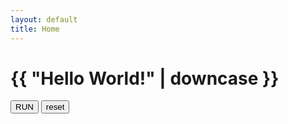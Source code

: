 ```yaml
---
layout: default
title: Home
---
```

<h1>{{ "Hello World!" | downcase }}</h1>
<div id="screen"></div>
<button id="RUN">RUN</button>
<button>reset</button>
<script>
var screen = document.querySelector("#screen");
screen.innerHTML = 0;
function myFunc(){
  alert("Hello world");
}
var run = document.querySelector("#RUN");
run.addEventListener('click', myFunc);
</script>

